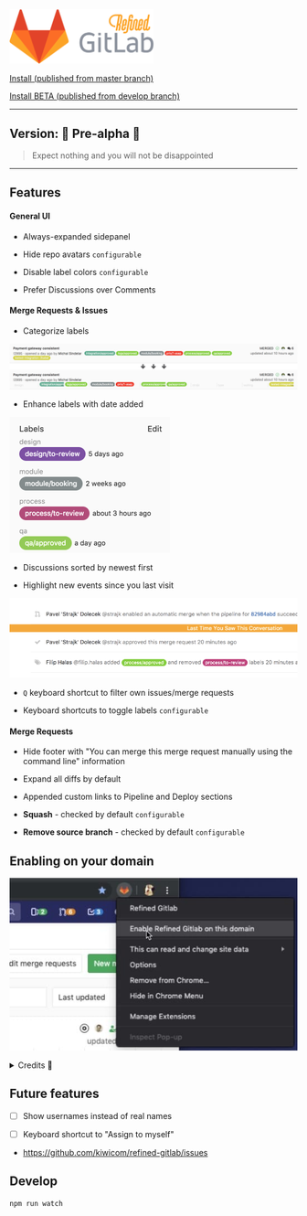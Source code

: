 <img src="./docs/assets/logo.png" alt="Refined GitLab" width="50%" />

[Install (published from master branch)](https://chrome.google.com/webstore/detail/pogpjdbfdfnmlegpbhdmlebognmbamko)

[Install BETA (published from develop branch)](https://chrome.google.com/webstore/detail/efkcgkiajnleoaejcecljhnkdmeokiif)

---

## Version: 🐣 Pre-alpha 🐣

> Expect nothing and you will not be disappointed

---

## Features

#### General UI
* Always-expanded sidepanel

* Hide repo avatars `configurable`

* Disable label colors `configurable`

* Prefer Discussions over Comments

#### Merge Requests & Issues
* Categorize labels

![](./docs/assets/categorize-labels.png)

* Enhance labels with date added

![](./docs/assets/enhanced-labels.png)

* Discussions sorted by newest first  

* Highlight new events since you last visit  

![](./docs/assets/last-visit.png)

* `Q` keyboard shortcut to filter own issues/merge requests

* Keyboard shortcuts to toggle labels `configurable`


#### Merge Requests
* Hide footer with "You can merge this merge request manually using the command line" information

* Expand all diffs by default

* Appended custom links to Pipeline and Deploy sections

* **Squash** - checked by default `configurable`

* **Remove source branch** - checked by default `configurable`

## Enabling on your domain

![](./docs/assets/request-access.png)

<details><summary>Credits 🙏</summary>
Thx to [@bennokress](https://github.com/bennokress) for 
[requesting this feature](https://github.com/kiwicom/refined-gitlab/issues/55)
and [@niksy](https://github.com/niksy) for suggesting implementation
with [library](https://github.com/bfred-it/webext-domain-permission-toggle/)
from [@bfred-it](https://github.com/bfred-it)
</details>

## Future features
* [ ] Show usernames instead of real names

* [ ] Keyboard shortcut to "Assign to myself"

* <https://github.com/kiwicom/refined-gitlab/issues>

## Develop

```
npm run watch
```

